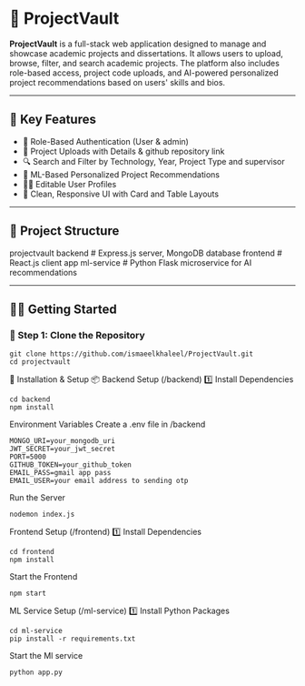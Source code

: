 # 📁 ProjectVault

**ProjectVault** is a full-stack web application designed to manage and showcase academic projects and dissertations. It allows users to upload, browse, filter, and search academic projects. The platform also includes role-based access, project code uploads, and AI-powered personalized project recommendations based on users' skills and bios.

---

## 🌟 Key Features

- 🔐 Role-Based Authentication (User & admin)
- 📄 Project Uploads with Details & github repository link
- 🔍 Search and Filter by Technology, Year, Project Type and supervisor
- 🧠 ML-Based Personalized Project Recommendations
- 🧑‍💼 Editable User Profiles
- 🧾 Clean, Responsive UI with Card and Table Layouts

---

## 📁 Project Structure

projectvault
  backend # Express.js server, MongoDB database
  frontend # React.js client app
  ml-service # Python Flask microservice for AI recommendations


---

## 🧑‍💻 Getting Started

### 🚀 Step 1: Clone the Repository

```
git clone https://github.com/ismaeelkhaleel/ProjectVault.git
cd projectvault
```
🔧 Installation & Setup
📦 Backend Setup (/backend)
1️⃣ Install Dependencies
```
cd backend
npm install
```
Environment Variables
Create a .env file in /backend
```
MONGO_URI=your_mongodb_uri
JWT_SECRET=your_jwt_secret
PORT=5000
GITHUB_TOKEN=your_github_token
EMAIL_PASS=gmail app pass
EMAIL_USER=your email address to sending otp
```
Run the Server
```
nodemon index.js
```
Frontend Setup (/frontend)
1️⃣ Install Dependencies
```
cd frontend
npm install
```
Start the Frontend
```
npm start
```
ML Service Setup (/ml-service)
1️⃣ Install Python Packages
```
cd ml-service
pip install -r requirements.txt
```
Start the Ml service
```
python app.py
```

